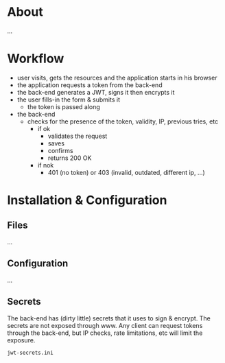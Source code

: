 # About
...

# Workflow
* user visits, gets the resources and the application starts in his browser
* the application requests a token from the back-end
* the back-end generates a JWT, signs it then encrypts it
* the user fills-in the form & submits it
  * the token is passed along
* the back-end
  * checks for the presence of the token, validity, IP, previous tries, etc
    * if ok
      * validates the request
      * saves
      * confirms
      * returns 200 OK
    * if nok
      * 401 (no token) or 403 (invalid, outdated, different ip, ...)

# Installation & Configuration

## Files
...

## Configuration
...

## Secrets
The back-end has (dirty little) secrets that it uses to sign & encrypt. The secrets are not exposed through www.
Any client can request tokens through the back-end, but IP checks, rate limitations, etc will limit the exposure.

`jwt-secrets.ini`
